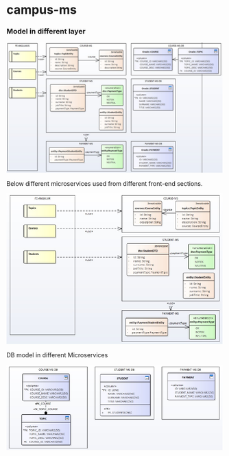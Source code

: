 # campus-ms

### Model in different layer

![UML Model](./doc/all-layers.jpg)


Below different microservices used from different front-end sections.
  
![UML Model](./doc/ms-datamodel.jpg)

DB model in different Microservices

![UML Model](./doc/ms-dbmodel.jpg)